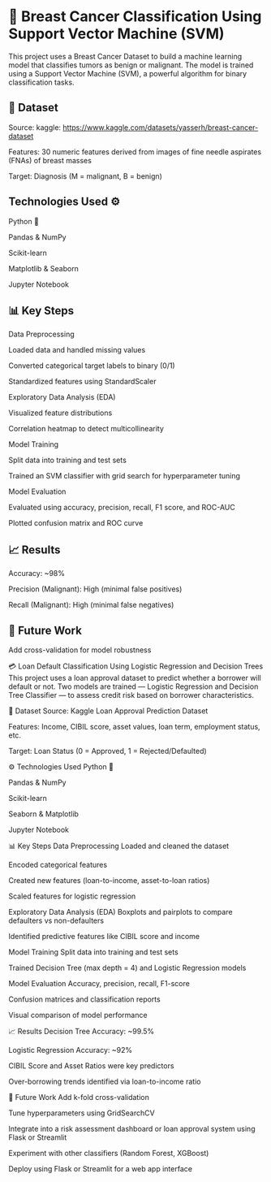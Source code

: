 # 🧠 Breast Cancer Classification Using Support Vector Machine (SVM)


This project uses a Breast Cancer Dataset to build a machine learning model that classifies tumors as benign or malignant. The model is trained using a Support Vector Machine (SVM), a powerful algorithm for binary classification tasks.

## 🧬 Dataset

Source: kaggle: https://www.kaggle.com/datasets/yasserh/breast-cancer-dataset

Features: 30 numeric features derived from images of fine needle aspirates (FNAs) of breast masses

Target: Diagnosis (M = malignant, B = benign)




## Technologies Used ⚙️

Python 🐍

Pandas & NumPy

Scikit-learn

Matplotlib & Seaborn

Jupyter Notebook




## 📊 Key Steps
Data Preprocessing

Loaded data and handled missing values

Converted categorical target labels to binary (0/1)

Standardized features using StandardScaler

Exploratory Data Analysis (EDA)

Visualized feature distributions

Correlation heatmap to detect multicollinearity

Model Training

Split data into training and test sets

Trained an SVM classifier with grid search for hyperparameter tuning

Model Evaluation

Evaluated using accuracy, precision, recall, F1 score, and ROC-AUC

Plotted confusion matrix and ROC curve




## 📈 Results

Accuracy: ~98%

Precision (Malignant): High (minimal false positives)

Recall (Malignant): High (minimal false negatives)


## 📌 Future Work

Add cross-validation for model robustness



💳 Loan Default Classification Using Logistic Regression and Decision Trees
This project uses a loan approval dataset to predict whether a borrower will default or not. Two models are trained — Logistic Regression and Decision Tree Classifier — to assess credit risk based on borrower characteristics.

📂 Dataset
Source: Kaggle
Loan Approval Prediction Dataset

Features:
Income, CIBIL score, asset values, loan term, employment status, etc.

Target:
Loan Status (0 = Approved, 1 = Rejected/Defaulted)

⚙️ Technologies Used
Python 🐍

Pandas & NumPy

Scikit-learn

Seaborn & Matplotlib

Jupyter Notebook

📊 Key Steps
Data Preprocessing
Loaded and cleaned the dataset

Encoded categorical features

Created new features (loan-to-income, asset-to-loan ratios)

Scaled features for logistic regression

Exploratory Data Analysis (EDA)
Boxplots and pairplots to compare defaulters vs non-defaulters

Identified predictive features like CIBIL score and income

Model Training
Split data into training and test sets

Trained Decision Tree (max depth = 4) and Logistic Regression models

Model Evaluation
Accuracy, precision, recall, F1-score

Confusion matrices and classification reports

Visual comparison of model performance

📈 Results
Decision Tree Accuracy: ~99.5%

Logistic Regression Accuracy: ~92%

CIBIL Score and Asset Ratios were key predictors

Over-borrowing trends identified via loan-to-income ratio

📌 Future Work
Add k-fold cross-validation

Tune hyperparameters using GridSearchCV

Integrate into a risk assessment dashboard or loan approval system using Flask or Streamlit

Experiment with other classifiers (Random Forest, XGBoost)

Deploy using Flask or Streamlit for a web app interface



